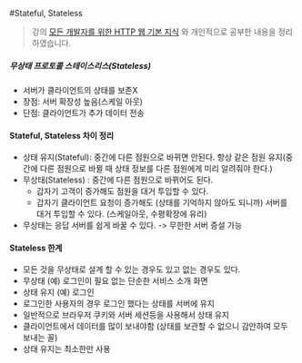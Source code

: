 #Stateful, Stateless
> 강의 [모든 개발자를 위한 HTTP 웹 기본 지식](https://www.inflearn.com/course/http-%EC%9B%B9-%EB%84%A4%ED%8A%B8%EC%9B%8C%ED%81%AC/dashboard) 와 개인적으로 공부한 내용을 정리하였습니다.

##### 무상태 프로토콜 스테이스리스(Stateless)
- 서버가 클라이언트의 상태를 보존X 
- 장점: 서버 확장성 높음(스케일 아웃) 
- 단점: 클라이언트가 추가 데이터 전송

#### Stateful, Stateless 차이 정리
- 상태 유지(Stateful): 중간에 다른 점원으로 바뀌면 안된다. 항상 같은 점원 유지(중간에 다른 점원으로 바뀔 때 상태 정보를 다른 점원에게 미리 알려줘야 한다.)
- 무상태(Stateless) : 중간에 다른 점원으로 바뀌어도 된다.
    - 갑자기 고객이 증가해도 점원을 대거 투입할 수 있다.
    - 갑자기 클라이언트 요청이 증가해도 (상태를 기억하지 않아도 되니까) 서버를 대거 투입할 수 있다. (스케일아웃, 수평확장에 유리)
- 무상태는 응답 서버를 쉽게 바꿀 수 있다. -> 무한한 서버 증설 가능

#### Stateless 한계
- 모든 것을 무상태로 설계 할 수 있는 경우도 있고 없는 경우도 있다. 
- 무상태 (예) 로그인이 필요 없는 단순한 서비스 소개 화면
- 상태 유지 (예) 로그인
- 로그인한 사용자의 경우 로그인 했다는 상태를 서버에 유지 
- 일반적으로 브라우저 쿠키와 서버 세션등을 사용해서 상태 유지
- 클라이언트에서 데이터를 많이 보내야함 (상태를 보관할 수 없으니 감안하여 모두 보내는 꼴)
- 상태 유지는 최소한만 사용